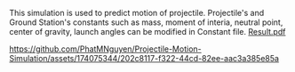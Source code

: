 This simulation is used to predict motion of projectile. Projectile's and Ground Station's constants such as mass, moment of interia, neutral point, center of gravity, launch angles can be modified in Constant file. [Result.pdf](https://github.com/user-attachments/files/16023407/Result.pdf)


https://github.com/PhatMNguyen/Projectile-Motion-Simulation/assets/174075344/202c8117-f322-44cd-82ee-aac3a385e85a

